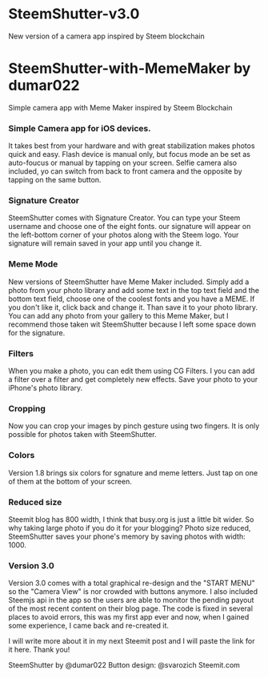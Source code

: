 # SteemShutter-v3.0
New version of a camera app inspired by Steem blockchain

# SteemShutter-with-MemeMaker by dumar022
Simple camera app with Meme Maker inspired by Steem Blockchain


### Simple Camera app for iOS devices.
It takes best from your hardware and with great stabilization makes photos quick and easy. Flash device is manual only, but focus mode an be set as auto-foucus or manual by tapping on your screen. Selfie camera also included, yo can switch from back to front camera and the opposite by tapping on the same button. 

### Signature Creator
SteemShutter comes with Signature Creator. You can type your Steem username and choose one of the eight fonts. our signature will appear on the left-bottom corner of your photos along with the Steem logo. Your signature will remain saved in your app until you change it. 

### Meme Mode
New versions of SteemShutter have Meme Maker included. Simply add a photo from your photo library and add some text in the top text field and the bottom text field, choose one of the coolest fonts and you have a MEME. If you don't like it, click back and change it. Than save it to your photo library.  You can add any photo from your gallery to this Meme Maker, but I recommend those taken wit SteemShutter because I left some space down for the signature.

### Filters
When you make a photo, you can edit them using CG Filters. I you can add a filter over a filter and get completely new effects. Save your photo to your iPhone's photo library. 

### Cropping
Now you can crop your images by pinch gesture using two fingers. It is only possible for photos taken with SteemShutter.

### Colors
Version 1.8 brings six colors for sgnature and meme letters. Just tap on one of them at the bottom of your screen. 

### Reduced size
Steemit blog has 800 width, I think that busy.org is just a little bit wider. So why taking large photo if you do it for your blogging? Photo size reduced, SteemShutter saves your phone's memory by saving photos with width: 1000. 

### Version 3.0
Version 3.0 comes with a total graphical re-design and the "START MENU" so the "Camera View" is nor crowded with buttons anymore. I also included Steemjs api in the app so the users are able to monitor the pending payout of the most recent content on their blog page. The code is fixed in several places to avoid errors, this was my first app ever and now, when I gained some experience, I came back and re-created it. 

I will write more about it in my next Steemit post and I will paste the link for it here. Thank you! 

SteemShutter by @dumar022
Button design: @svarozich
Steemit.com
